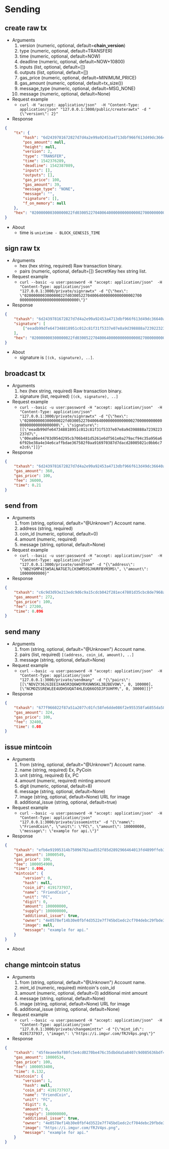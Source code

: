 Sending
====

create raw tx
----
* Arguments
    1. version  (numeric, optional, default=__chain_version__)
    2. type     (numeric, optional, default=TRANSFER)
    3. time     (numeric, optional, default=NOW)
    4. deadline (numeric, optional, default=NOW+10800)
    5. inputs         (list, optional, default=[])
    6. outputs        (list, optional, default=[])
    7. gas_price      (numeric, optional, default=MINIMUM_PRICE)
    8. gas_amount     (numeric, optional, default=tx_size())
    9. message_type   (numeric, optional, default=MSG_NONE)
    10. message        (numeric, optional, default=None)
* Request example
    * `curl -H "accept: application/json"  -H "Content-Type: application/json" "127.0.0.1:3000/public/createrawtx" -d "{\"version\": 2}"`
* Response
```json
{
    "tx": {
        "hash": "6d2439781672827d7d4a2e99a92453a4713dbf966f613d49dc36640aae62f392",
        "pos_amount": null,
        "height": null,
        "version": 2,
        "type": "TRANSFER",
        "time": 1542376289,
        "deadline": 1542387089,
        "inputs": [],
        "outputs": [],
        "gas_price": 100,
        "gas_amount": 39,
        "message_type": "NONE",
        "message": "",
        "signature": [],
        "f_on_memory": null
    },
    "hex": "020000000300000022fd0300522704006400000000000000270000000000000000000000000000"
}
```
* About
    * time is `unixtime - BLOCK_GENESIS_TIME`

sign raw tx
----
* Arguments
    * hex     (hex string, required)  Raw transaction binary.
    * pairs   (numeric, optional, default=[])  SecretKey hex string list.
* Request example
    * `curl --basic -u user:password -H "accept: application/json"  -H "Content-Type: application/json" "127.0.0.1:3000/private/signrawtx" -d "{\"hex\": \"020000000300000022fd03005227040064000000000000002700
00000000000000000000000000\"}"`
* Response
```json
{
    "txhash": "6d2439781672827d7d4a2e99a92453a4713dbf966f613d49dc36640aae62f392",
    "signature": [
        ["eeadb99dfe647348818951c012c81f31f5337e07e8a9d398888a7239223237d7", "00ea86e44703d954d295cb706b481d5261e6df561e0a279acf94c35a956a66f92be38a4e34e6caffbdae367582f0aa916970387d7dacd28005021c0bb6c7e2c6"]
    ],
    "hex": "020000000300000022fd0300522704006400000000000000270000000000000000000000000000"
}
```
* About
    * signature is `[(ck, signature), ..]`.

broadcast tx
----
* Arguments
    1. hex        (hex string, required)  Raw transaction binary.
    2. signature  (list, required)  `[(ck, signature), ..]`
* Request example
    * `curl --basic -u user:password -H "accept: application/json"  -H "Content-Type: application/json" "127.0.0.1:3000/private/signrawtx" -d "{\"hex\": \"020000000300000022fd0300522704006400000000000000270000000000000000000000000000\", \"signature\": [[\"eeadb99dfe647348818951c012c81f31f5337e07e8a9d398888a7239223237d7\", \"00ea86e44703d954d295cb706b481d5261e6df561e0a279acf94c35a956a66f92be38a4e34e6caffbdae367582f0aa916970387d7dacd28005021c0bb6c7e2c6\"]]}"`
* Response
```json
{
    "txhash": "6d2439781672827d7d4a2e99a92453a4713dbf966f613d49dc36640aae62f392",
    "gas_amount": 360,
    "gas_price": 100,
    "fee": 36000,
    "time": 0.21
}
```

send from
----
* Arguments
    1. from      (string, optional, default="@Unknown")  Account name.
    2. address   (string, required)
    3. coin_id   (numeric, optional, default=0)
    4. amount    (numeric, required)
    5. message   (string, optional, default=None)
* Request example
    * `curl --basic -u user:password -H "accept: application/json"  -H "Content-Type: application/json" "127.0.0.1:3000/private/sendfrom" -d "{\"address\": \"NB2YGMP4ISW5ALNATGE7LCH3WM5OSJHURFBYM3MS\", \"amount\": 10000000000}"`
* Response
```json
{
    "txhash": "c6c9d3d93e213edc9d6c9a15cdcb042f281ec47801d35cbc8de7968ab70e286c",
    "gas_amount": 272,
    "gas_price": 100,
    "fee": 27200,
    "time": 0.096
}
```

send many
----
* Arguments
    1. from      (string, optional, default="@Unknown")  Account name.
    2. pairs     (list, required) `[(address, coin_id, amount), ..]`
    3. message   (string, optional, default=None)
* Request example
    * `curl --basic -u user:password -H "accept: application/json"  -H "Content-Type: application/json" "127.0.0.1:3000/private/sendmany" -d "{\"pairs\": [[\"NDVZY36JGIEEIX4A5R3Q6WQYRXUWNSKL3B2BEVOW\", 0, 100000], [\"NCMOZSSREWLEE4UDH5UQAT4HLEUQ66O5DJP3UHFM\", 0, 30000]]}"`
* Response
```json
{
    "txhash": "677f966022f87a51a2077c01fc58fe6dde086f2e955358fa6855da58b5a52c9b",
    "gas_amount": 324,
    "gas_price": 100,
    "fee": 32400,
    "time": 0.08
}
```

issue mintcoin
----
* Arguments
    1. from      (string, optional, default="@Unknown")  Account name.
    2. name      (string, required)   Ex, PyCoin
    3. unit      (string, required)   Ex, PC
    4. amount    (numeric, required)  minting amount
    5. digit     (numeric, optional, default=8)
    6. message   (string, optional, default=None)
    7. image     (string, optional, default=None)  URL for image
    8. additional_issue  (string, optional, default=true)
* Request example
    * `curl --basic -u user:password -H "accept: application/json"  -H "Content-Type: application/json" "127.0.0.1:3000/private/issueminttx" -d "{\"name\": \"FriendCoin\", \"unit\": \"FC\", \"amount\": 100000000, \"message\": \"example for api.\"}"`
* Response
```json
{
    "txhash": "efb6e91995314b75096702aad552f85d2892966464013fd4899ffeb3e927e67c",
    "gas_amount": 10000549,
    "gas_price": 100,
    "fee": 1000054900,
    "time": 0.096,
    "mintcoin": {
        "version": 0,
        "hash": null,
        "coin_id": 4191737937,
        "name": "FriendCoin",
        "unit": "FC",
        "digit": 0,
        "amount": 100000000,
        "supply": 100000000,
        "additional_issue": true,
        "owner": "4e0578ef14b30e0fbf4d3522e7f745bd1edc2cf704debc29fbde3cdc180d813b",
        "image": null,
        "message": "example for api."
    }
}
```
* About

change mintcoin status
----
* Arguments
    1. from      (string, optional, default="@Unknown")  Account name.
    2. mint_id   (numeric, required)  mintcoin's coin_id
    3. amount    (numeric, optional, default=0)  additional mint amount
    4. message   (string, optional, default=None)
    5. image     (string, optional, default=None)  URL for image
    6. additional_issue  (string, optional, default=None)
* Request example
    * `curl --basic -u user:password -H "accept: application/json"  -H "Content-Type: application/json" "127.0.0.1:3000/private/changeminttx" -d "{\"mint_id\": 4191737937, \"image\": \"https://i.imgur.com/fRJV4ps.png\"}"`
* Response
```json
{
    "txhash": "45f4eaee9af80fc5e4cd0270be476c35dbd4a5a8407c9d085636bdf4c90b553b",
    "gas_amount": 10000534,
    "gas_price": 100,
    "fee": 1000053400,
    "time": 0.132,
    "mintcoin": {
        "version": 1,
        "hash": null,
        "coin_id": 4191737937,
        "name": "FriendCoin",
        "unit": "FC",
        "digit": 0,
        "amount": 0,
        "supply": 100000000,
        "additional_issue": true,
        "owner": "4e0578ef14b30e0fbf4d3522e7f745bd1edc2cf704debc29fbde3cdc180d813b",
        "image": "https://i.imgur.com/fRJV4ps.png",
        "message": "example for api."
    }
}
```
